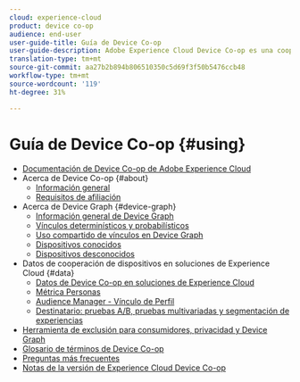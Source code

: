 ```yaml
---
cloud: experience-cloud
product: device co-op
audience: end-user
user-guide-title: Guía de Device Co-op
user-guide-description: Adobe Experience Cloud Device Co-op es una cooperativa digital en la que los clientes participantes comparten información de vínculos de dispositivos. Esta información les ayuda a ofrecer a sus clientes experiencias valiosas y coherentes entre dispositivos.
translation-type: tm+mt
source-git-commit: aa27b2b894b806510350c5d69f3f50b5476ccb48
workflow-type: tm+mt
source-wordcount: '119'
ht-degree: 31%

---
```



# Guía de Device Co-op {#using}

+ [Documentación de Device Co-op de Adobe Experience Cloud](home.md)
+ Acerca de Device Co-op {#about}
   + [Información general](about/overview.md)
   + [Requisitos de afiliación](about/requirements.md)
+ Acerca de Device Graph {#device-graph}
   + [Información general de Device Graph](processes/device-graph-overview.md)
   + [Vínculos determinísticos y probabilísticos](processes/links.md)
   + [Uso compartido de vínculos en Device Graph](processes/link-sharing.md)
   + [Dispositivos conocidos](processes/known-device.md)
   + [Dispositivos desconocidos](processes/unknown-device.md)
+ Datos de cooperación de dispositivos en soluciones de Experience Cloud {#data}
   + [Datos de Device Co-op en soluciones de Experience Cloud](other-solutions/other-solutions.md)
   + [Métrica Personas](other-solutions/people.md)
   + [Audience Manager - Vínculo de Perfil](other-solutions/proflie-link.md)
   + [Destinatario: pruebas A/B, pruebas multivariadas y segmentación de experiencias](other-solutions/target.md)
+ [Herramienta de exclusión para consumidores, privacidad y Device Graph](privacy.md)
+ [Glosario de términos de Device Co-op](glossary.md)
+ [Preguntas más frecuentes](faq.md)
+ [Notas de la versión de Experience Cloud Device Co-op](release-notes.md)
